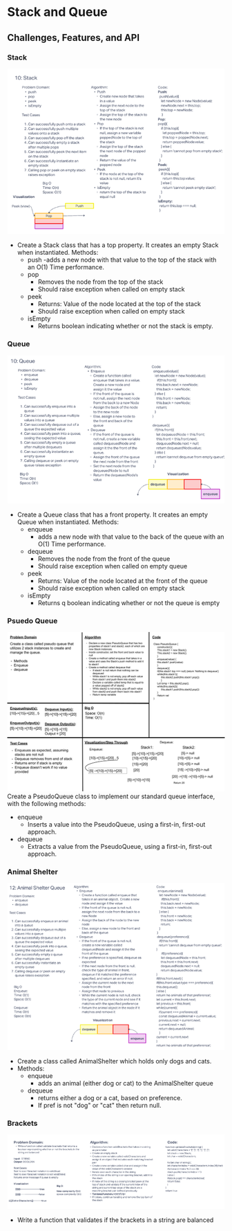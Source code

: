 # Stack and Queue

## Challenges, Features, and API

### Stack

![UML](./assets/stack-whiteboard.png)

  - Create a Stack class that has a top property. It creates an empty Stack when instantiated.
  Methods:
    - push
        -adds a new node with that value to the top of the stack with an O(1) Time performance.
    - pop
      - Removes the node from the top of the stack
      - Should raise exception when called on empty stack
    - peek
      - Returns: Value of the node located at the top of the stack
      - Should raise exception when called on empty stack
    - isEmpty
      - Returns boolean indicating whether or not the stack is empty.

### Queue

![UML](./assets/queue-whiteboard.png)

  - Create a Queue class that has a front property. It creates an empty Queue when instantiated.
  Methods:
    - enqueue
      - adds a new node with that value to the back of the queue with an O(1) Time performance.
    - dequeue
      - Removes the node from the front of the queue
      - Should raise exception when called on empty queue
    - peek
      - Returns: Value of the node located at the front of the queue
      - Should raise exception when called on empty stack
    - isEmpty
      - Returns q boolean indicating whether or not the queue is empty

### Psuedo Queue

![UML](./assets/psuedoqueue-whiteboard.jpg)
Create a PseudoQueue class to implement our standard queue interface, with the following methods:
  - enqueue
    - Inserts a value into the PseudoQueue, using a first-in, first-out approach.
  - dequeue
    - Extracts a value from the PseudoQueue, using a first-in, first-out approach.

### Animal Shelter

![UML](./assets/code-challenge-12.png)

- Create a class called AnimalShelter which holds only dogs and cats.
- Methods:
  - enqueue
    - adds an animal (either dog or cat) to the AnimalShelter queue
  - dequeue
    - returns either a dog or a cat, based on preference.
    - If pref is not "dog" or "cat" then return null.

### Brackets

![UML](./assets/code-challenge-13.png)

- Write a function that validates if the brackets in a string are balanced


